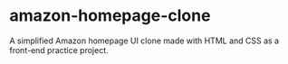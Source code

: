 # amazon-homepage-clone
A simplified Amazon homepage UI clone made with HTML and CSS as a front-end practice project.
